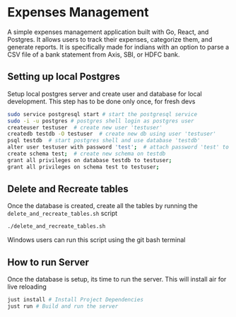 # Expenses Management
A simple expenses management application built with Go, React, and Postgres. It allows users to track their expenses, categorize them, and generate reports. It is specifically made for indians with an option to parse a CSV file of a bank statement from Axis, SBI, or HDFC bank.

## Setting up local Postgres
Setup local postgres server and create user and database for local development. This step has to be done only once, for fresh devs
```bash
sudo service postgresql start # start the postgresql service
sudo -i -u postgres # postgres shell login as postgres user
createuser testuser  # create new user 'testuser'
createdb testdb -O testuser  # create new db using user 'testuser'
psql testdb  # start postgres shell and use database 'testdb'
alter user testuser with password 'test';  # attach password 'test' to user 'testuser'
create schema test;  # create new schema on testdb
grant all privileges on database testdb to testuser;
grant all privileges on schema test to testuser;
```

## Delete and Recreate tables
Once the database is created, create all the tables by running the `delete_and_recreate_tables.sh` script
```bash
./delete_and_recreate_tables.sh
```
Windows users can run this script using the git bash terminal

## How to run Server
Once the database is setup, its time to run the server. This will install air for live reloading
```bash
just install # Install Project Dependencies
just run # Build and run the server
```